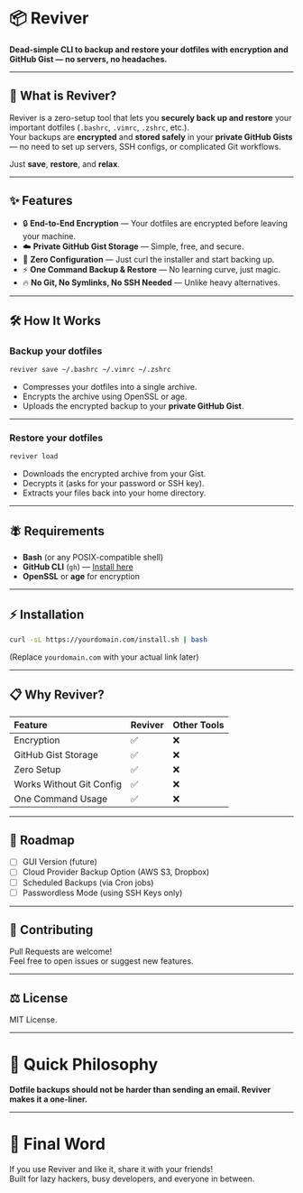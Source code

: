 # 📦 Reviver

**Dead-simple CLI to backup and restore your dotfiles with encryption and GitHub Gist — no servers, no headaches.**

---

## 🚀 What is Reviver?

Reviver is a zero-setup tool that lets you **securely back up and restore** your important dotfiles (`.bashrc`, `.vimrc`, `.zshrc`, etc.).  
Your backups are **encrypted** and **stored safely** in your **private GitHub Gists** — no need to set up servers, SSH configs, or complicated Git workflows.

Just **save**, **restore**, and **relax**.

---

## ✨ Features

- 🔒 **End-to-End Encryption** — Your dotfiles are encrypted before leaving your machine.
- ☁️ **Private GitHub Gist Storage** — Simple, free, and secure.
- 🧹 **Zero Configuration** — Just curl the installer and start backing up.
- ⚡ **One Command Backup & Restore** — No learning curve, just magic.
- 🔥 **No Git, No Symlinks, No SSH Needed** — Unlike heavy alternatives.

---

## 🛠️ How It Works

### Backup your dotfiles

```bash
reviver save ~/.bashrc ~/.vimrc ~/.zshrc
```

- Compresses your dotfiles into a single archive.
- Encrypts the archive using OpenSSL or age.
- Uploads the encrypted backup to your **private GitHub Gist**.

---

### Restore your dotfiles

```bash
reviver load
```

- Downloads the encrypted archive from your Gist.
- Decrypts it (asks for your password or SSH key).
- Extracts your files back into your home directory.

---

## 🪰 Requirements

- **Bash** (or any POSIX-compatible shell)
- **GitHub CLI** (`gh`) — [Install here](https://cli.github.com/)
- **OpenSSL** or **age** for encryption

---

## ⚡ Installation

```bash
curl -sL https://yourdomain.com/install.sh | bash
```

(Replace `yourdomain.com` with your actual link later)

---

## 📋 Why Reviver?

| Feature | Reviver | Other Tools |
|:--|:--|:--|
| Encryption | ✅ | ❌ |
| GitHub Gist Storage | ✅ | ❌ |
| Zero Setup | ✅ | ❌ |
| Works Without Git Config | ✅ | ❌ |
| One Command Usage | ✅ | ❌ |

---

## 🧐 Roadmap

- [ ] GUI Version (future)
- [ ] Cloud Provider Backup Option (AWS S3, Dropbox)
- [ ] Scheduled Backups (via Cron jobs)
- [ ] Passwordless Mode (using SSH Keys only)

---

## 🤝 Contributing

Pull Requests are welcome!  
Feel free to open issues or suggest new features.

---

## ⚖️ License

MIT License.

---

# 🎯 Quick Philosophy

**Dotfile backups should not be harder than sending an email. Reviver makes it a one-liner.**

---

# 💬 Final Word

If you use Reviver and like it, share it with your friends!  
Built for lazy hackers, busy developers, and everyone in between.

